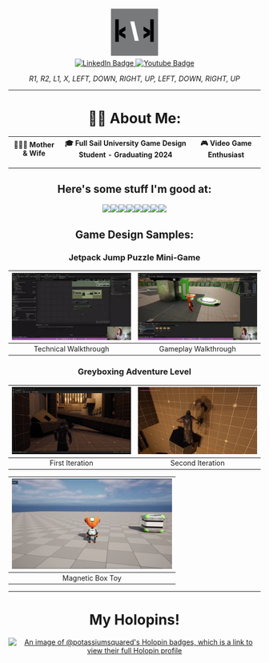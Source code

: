<h> <link rel="stylesheet" href="devicon.min.css"> </h>

<div id="header" align="center">
  <img src= "./MyLogo.png" width = "100"/>
</div>
<div id="badges" align="center">
  <a href="https://www.linkedin.com/in/kathleen-knapp-b96166126/">
  <img src="https://img.shields.io/badge/LinkedIn-blue?style=for-the-badge&logo=linkedin&logoColor=white" alt="LinkedIn Badge"/>
  </a>
  <a href="https://www.youtube.com/channel/UCok8hjG_IEp2_ziKfpvGMNw">
  <img src="https://img.shields.io/badge/YouTube-red?style=for-the-badge&logo=youtube&logoColor=white" alt="Youtube Badge"/>
  </a>

 *R1, R2, L1, X, LEFT, DOWN, RIGHT, UP, LEFT, DOWN, RIGHT, UP*
</div>

---

<div align = "center">
 
# 👩‍💻 About Me:

|👨‍👩‍👧 Mother & Wife | 🎓 Full Sail University Game Design Student - Graduating 2024 | 🎮 Video Game Enthusiast|
|:---:|:---:|:---:|

---

## Here's some stuff I'm good at:

<img src= "https://img.shields.io/badge/-Unreal%20Engine-313131?style=for-the-badge&logo=unreal-engine&logoColor=white" /><img src= "https://img.shields.io/badge/Adobe%20Creative%20Cloud-DA1F26?style=for-the-badge&logo=Adobe%20Creative%20Cloud&logoColor=white" /><img src= "https://img.shields.io/badge/freecodecamp-27273D?style=for-the-badge&logo=freecodecamp&logoColor=white" /><img src= "https://img.shields.io/badge/Visual_Studio_Code-0078D4?style=for-the-badge&logo=visual%20studio%20code&logoColor=white" /><img src= "https://img.shields.io/badge/C%2B%2B-00599C?style=for-the-badge&logo=c%2B%2B&logoColor=white" /><img src= "https://img.shields.io/badge/Python-FFD43B?style=for-the-badge&logo=python&logoColor=blue" /><img src= "https://img.shields.io/badge/GitHub-100000?style=for-the-badge&logo=github&logoColor=white" /><img src= "https://img.shields.io/badge/Epic%20Games-313131?style=for-the-badge&logo=Epic%20Games&logoColor=white" />


<div align = "center">

## Game Design Samples:

### Jetpack Jump Puzzle Mini-Game

|[![](./Technical.webp)](https://youtu.be/iomUclLa1PA) | [![](./Gameplay.webp)](https://youtu.be/AXrKq21homw)|
|:---:|:---:|
|Technical Walkthrough|Gameplay Walkthrough|

### Greyboxing Adventure Level

|[![](./First_Level.webp)](https://youtu.be/kv6mbalxinU) | [![](./Second_Level.webp)](https://youtu.be/038fdLuN7EI)|
|:---:|:---:|
|First Iteration|Second Iteration|

|[![](./Magnetic.webp)](https://youtu.be/Rz7OXlIUL6o)|
|:---:|
|Magnetic Box Toy|
---
# My Holopins!
[![An image of @potassiumsquared's Holopin badges, which is a link to view their full Holopin profile](https://holopin.me/potassiumsquared)](https://holopin.io/@potassiumsquared)
  </div>
